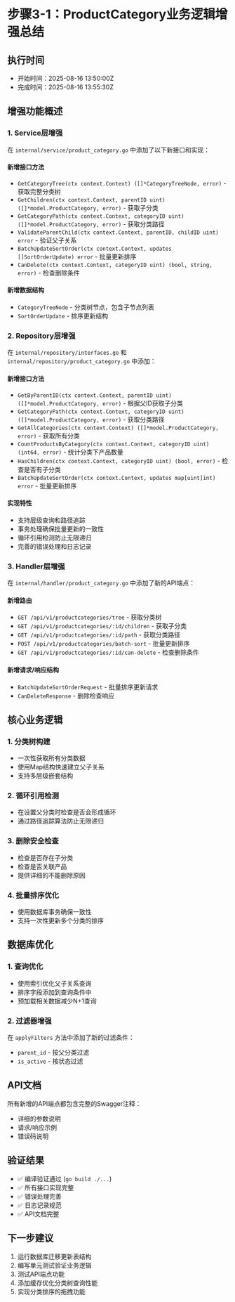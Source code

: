 # 步骤3-1：ProductCategory业务逻辑增强总结

## 执行时间
- 开始时间：2025-08-16 13:50:00Z
- 完成时间：2025-08-16 13:55:30Z

## 增强功能概述

### 1. Service层增强
在 `internal/service/product_category.go` 中添加了以下新接口和实现：

#### 新增接口方法
- `GetCategoryTree(ctx context.Context) ([]*CategoryTreeNode, error)` - 获取完整分类树
- `GetChildren(ctx context.Context, parentID uint) ([]*model.ProductCategory, error)` - 获取子分类
- `GetCategoryPath(ctx context.Context, categoryID uint) ([]*model.ProductCategory, error)` - 获取分类路径
- `ValidateParentChild(ctx context.Context, parentID, childID uint) error` - 验证父子关系
- `BatchUpdateSortOrder(ctx context.Context, updates []SortOrderUpdate) error` - 批量更新排序
- `CanDelete(ctx context.Context, categoryID uint) (bool, string, error)` - 检查删除条件

#### 新增数据结构
- `CategoryTreeNode` - 分类树节点，包含子节点列表
- `SortOrderUpdate` - 排序更新结构

### 2. Repository层增强
在 `internal/repository/interfaces.go` 和 `internal/repository/product_category.go` 中添加：

#### 新增接口方法
- `GetByParentID(ctx context.Context, parentID uint) ([]*model.ProductCategory, error)` - 根据父ID获取子分类
- `GetCategoryPath(ctx context.Context, categoryID uint) ([]*model.ProductCategory, error)` - 获取分类路径
- `GetAllCategories(ctx context.Context) ([]*model.ProductCategory, error)` - 获取所有分类
- `CountProductsByCategory(ctx context.Context, categoryID uint) (int64, error)` - 统计分类下产品数量
- `HasChildren(ctx context.Context, categoryID uint) (bool, error)` - 检查是否有子分类
- `BatchUpdateSortOrder(ctx context.Context, updates map[uint]int) error` - 批量更新排序

#### 实现特性
- 支持层级查询和路径追踪
- 事务处理确保批量更新的一致性
- 循环引用检测防止无限递归
- 完善的错误处理和日志记录

### 3. Handler层增强
在 `internal/handler/product_category.go` 中添加了新的API端点：

#### 新增路由
- `GET /api/v1/productcategories/tree` - 获取分类树
- `GET /api/v1/productcategories/:id/children` - 获取子分类
- `GET /api/v1/productcategories/:id/path` - 获取分类路径
- `POST /api/v1/productcategories/batch-sort` - 批量更新排序
- `GET /api/v1/productcategories/:id/can-delete` - 检查删除条件

#### 新增请求/响应结构
- `BatchUpdateSortOrderRequest` - 批量排序更新请求
- `CanDeleteResponse` - 删除检查响应

## 核心业务逻辑

### 1. 分类树构建
- 一次性获取所有分类数据
- 使用Map结构快速建立父子关系
- 支持多层级嵌套结构

### 2. 循环引用检测
- 在设置父分类时检查是否会形成循环
- 通过路径追踪算法防止无限递归

### 3. 删除安全检查
- 检查是否存在子分类
- 检查是否关联产品
- 提供详细的不能删除原因

### 4. 批量排序优化
- 使用数据库事务确保一致性
- 支持一次性更新多个分类的排序

## 数据库优化

### 1. 查询优化
- 使用索引优化父子关系查询
- 排序字段添加到查询条件中
- 预加载相关数据减少N+1查询

### 2. 过滤器增强
在 `applyFilters` 方法中添加了新的过滤条件：
- `parent_id` - 按父分类过滤
- `is_active` - 按状态过滤

## API文档
所有新增的API端点都包含完整的Swagger注释：
- 详细的参数说明
- 请求/响应示例
- 错误码说明

## 验证结果
- ✅ 编译验证通过 (`go build ./...`)
- ✅ 所有接口实现完整
- ✅ 错误处理完善
- ✅ 日志记录规范
- ✅ API文档完整

## 下一步建议
1. 运行数据库迁移更新表结构
2. 编写单元测试验证业务逻辑
3. 测试API端点功能
4. 添加缓存优化分类树查询性能
5. 实现分类排序的拖拽功能
